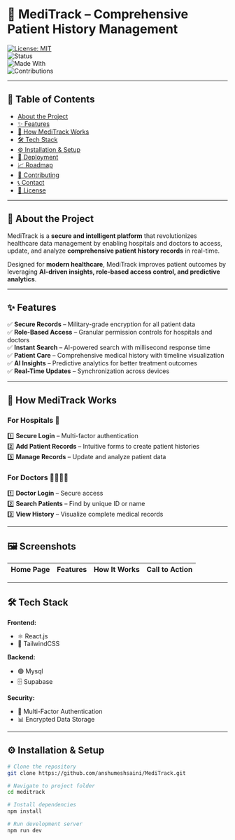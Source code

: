 # 🏥 MediTrack – Comprehensive Patient History Management  

[![License: MIT](https://img.shields.io/badge/License-MIT-green.svg)](./LICENSE)  
![Status](https://img.shields.io/badge/Status-Active-brightgreen)  
![Made With](https://img.shields.io/badge/Made%20With-❤️%20React%20%7C%20Node.js%20%7C%20MongoDB-blue)  
![Contributions](https://img.shields.io/badge/Contributions-Welcome-orange)  

---

## 📑 Table of Contents
- [About the Project](#-about-the-project)  
- [✨ Features](#-features)  
- [🏥 How MediTrack Works](#-how-meditrack-works)  
- [🛠️ Tech Stack](#️-tech-stack)  
- [⚙️ Installation & Setup](#️-installation--setup)  
- [🚀 Deployment](#-deployment)  
- [📈 Roadmap](#-roadmap)  
- [🤝 Contributing](#-contributing)  
- [📞 Contact](#-contact)  
- [📜 License](#-license)  

---

## 📖 About the Project  
MediTrack is a **secure and intelligent platform** that revolutionizes healthcare data management by enabling hospitals and doctors to access, update, and analyze **comprehensive patient history records** in real-time.  

Designed for **modern healthcare**, MediTrack improves patient outcomes by leveraging **AI-driven insights, role-based access control, and predictive analytics**.  

---

## ✨ Features  

✅ **Secure Records** – Military-grade encryption for all patient data  
✅ **Role-Based Access** – Granular permission controls for hospitals and doctors  
✅ **Instant Search** – AI-powered search with millisecond response time  
✅ **Patient Care** – Comprehensive medical history with timeline visualization  
✅ **AI Insights** – Predictive analytics for better treatment outcomes  
✅ **Real-Time Updates** – Synchronization across devices  

---

## 🏥 How MediTrack Works  

### For Hospitals 🏨  
1️⃣ **Secure Login** – Multi-factor authentication  
2️⃣ **Add Patient Records** – Intuitive forms to create patient histories  
3️⃣ **Manage Records** – Update and analyze patient data  

### For Doctors 👩‍⚕️👨‍⚕️  
1️⃣ **Doctor Login** – Secure access  
2️⃣ **Search Patients** – Find by unique ID or name  
3️⃣ **View History** – Visualize complete medical records  

---

## 🖼️ Screenshots  

| Home Page | Features | How It Works | Call to Action |
|-----------|----------|--------------|----------------|


---

## 🛠️ Tech Stack  

**Frontend:**  
- ⚛️ React.js 
- 🎨 TailwindCSS  

**Backend:**  
- 🟢 Mysql 
- 🗄️ Supabase

**Security:**  

- 🔑 Multi-Factor Authentication  
- 📊 Encrypted Data Storage  

---

## ⚙️ Installation & Setup  

```bash
# Clone the repository
git clone https://github.com/anshumeshsaini/MediTrack.git

# Navigate to project folder
cd meditrack

# Install dependencies
npm install

# Run development server
npm run dev
